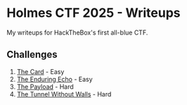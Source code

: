 # Holmes CTF 2025 - Writeups

My writeups for HackTheBox's first all-blue CTF.

## Challenges

1. [The Card](./The_Card/The_Card.md) - Easy
2. [The Enduring Echo](./The_Enduring_Echo/The_Enduring_Echo.md) - Easy
3. [The Payload](./The_Payload/The_Payload.md) - Hard
4. [The Tunnel Without Walls](./The_Tunnel_Without_Walls/The_Tunnel_Without_Walls.md) - Hard
